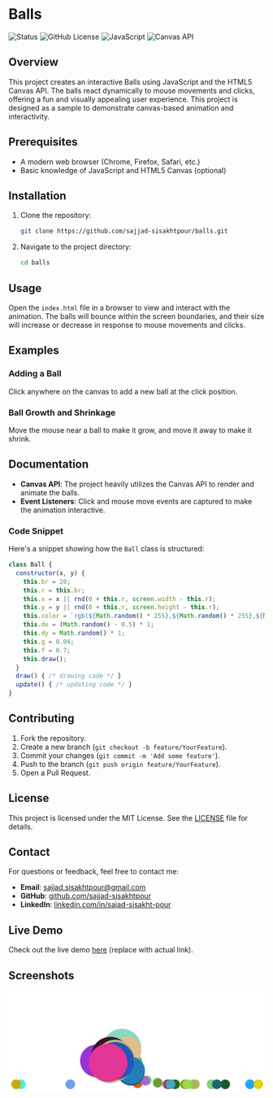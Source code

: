# Balls

![Status](https://img.shields.io/badge/status-active-brightgreen)
![GitHub License](https://img.shields.io/badge/license-MIT-blue.svg)
![JavaScript](https://img.shields.io/badge/language-JavaScript-yellow.svg)
![Canvas API](https://img.shields.io/badge/technology-Canvas%20API-orange.svg)

## Overview
This project creates an interactive Balls using JavaScript and the HTML5 Canvas API. The balls react dynamically to mouse movements and clicks, offering a fun and visually appealing user experience. This project is designed as a sample to demonstrate canvas-based animation and interactivity.

## Prerequisites
- A modern web browser (Chrome, Firefox, Safari, etc.)
- Basic knowledge of JavaScript and HTML5 Canvas (optional)

## Installation
1. Clone the repository:
   ```bash
   git clone https://github.com/sajjad-sisakhtpour/balls.git
   ```
2. Navigate to the project directory:
   ```bash
   cd balls
   ```

## Usage
Open the `index.html` file in a browser to view and interact with the animation. The balls will bounce within the screen boundaries, and their size will increase or decrease in response to mouse movements and clicks.

## Examples
### Adding a Ball
Click anywhere on the canvas to add a new ball at the click position.

### Ball Growth and Shrinkage
Move the mouse near a ball to make it grow, and move it away to make it shrink.

## Documentation
- **Canvas API**: The project heavily utilizes the Canvas API to render and animate the balls.
- **Event Listeners**: Click and mouse move events are captured to make the animation interactive.

### Code Snippet
Here's a snippet showing how the `Ball` class is structured:
```javascript
class Ball {
  constructor(x, y) {
    this.br = 20;
    this.r = this.br;
    this.x = x || rnd(0 + this.r, screen.width - this.r);
    this.y = y || rnd(0 + this.r, screen.height - this.r);
    this.color = `rgb(${Math.random() * 255},${Math.random() * 255},${Math.random() * 255})`;
    this.dx = (Math.random() - 0.5) * 1;
    this.dy = Math.random() * 1;
    this.g = 0.04;
    this.f = 0.7;
    this.draw();
  }
  draw() { /* drawing code */ }
  update() { /* updating code */ }
}
```

## Contributing
1. Fork the repository.
2. Create a new branch (`git checkout -b feature/YourFeature`).
3. Commit your changes (`git commit -m 'Add some feature'`).
4. Push to the branch (`git push origin feature/YourFeature`).
5. Open a Pull Request.

## License
This project is licensed under the MIT License. See the [LICENSE](LICENSE) file for details.

## Contact
For questions or feedback, feel free to contact me:
- **Email**: [sajjad.sisakhtpour@gmail.com](mailto:sajjad.sisakhtpour@gmail.com)
- **GitHub**: [github.com/sajjad-sisakhtpour](https://github.com/sajjad-sisakhtpour)
- **LinkedIn**: [linkedin.com/in/sajad-sisakht-pour](https://ir.linkedin.com/in/sajad-sisakht-pour)

## Live Demo
Check out the live demo [here](https://your-live-demo-link.com) (replace with actual link).

## Screenshots
![Screenshot 1](screenshots/Screenshot-1.png)

